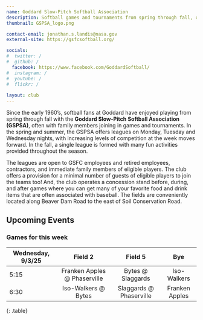 ```yaml
---
name: Goddard Slow-Pitch Softball Association
description: Softball games and tournaments from spring through fall, open to all current and former Goddard employees, contractors, and their families.
thumbnail: GSPSA_logo.png

contact-email: jonathan.s.landis@nasa.gov
external-site: https://gsfcsoftball.org/

socials:
#  twitter: /
#  github: /
  facebook: https://www.facebook.com/GoddardSoftball/
#  instagram: /
#  youtube: /
#  flickr: /
  
layout: club
---
```


Since the early 1960’s, softball fans at Goddard have enjoyed playing from spring through fall with the **Goddard Slow-Pitch Softball Association (GSPSA)**, often with family members joining in games and tournaments. In the spring and summer, the GSPSA offers leagues on Monday, Tuesday and Wednesday nights, with increasing levels of competition at the week moves forward. In the fall, a single league is formed with many fun activities provided throughout the season. 

The leagues are open to GSFC employees and retired employees, contractors, and immediate family members of eligible players. The club offers a provision for a minimal number of guests of eligible players to join the teams too! And, the club operates a concession stand before, during, and after games where you can get many of your favorite food and drink items that are often associated with baseball. The fields are conveniently located along Beaver Dam Road to the east of Soil Conservation Road.

## Upcoming Events

### Games for this week

| Wednesday, 9/3/25 |            Field 2           |         Field 5         |       Bye      |
|-------------------|:----------------------------:|:-----------------------:|:--------------:|
|        5:15       | Franken Apples @ Phaserville | Bytes @ Slaggards       | Iso-Walkers    |
|        6:30       | Iso-Walkers @ Bytes          | Slaggards @ Phaserville | Franken Apples |
{: .table}